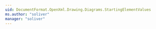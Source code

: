 ```yaml
---
uid: DocumentFormat.OpenXml.Drawing.Diagrams.StartingElementValues
ms.author: "soliver"
manager: "soliver"
---
```

